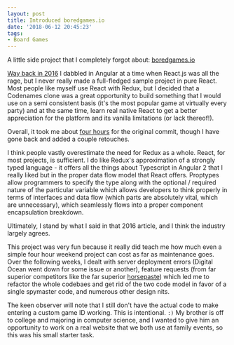 ```yaml
---
layout: post
title: Introduced boredgames.io
date: '2018-06-12 20:45:23'
tags:
- Board Games
---
```


A little side project that I completely forgot about: [boredgames.io](http://boredgames.io/)

[Way back in 2016](https://notablog.xyz/2016/06/26/piti.html) I dabbled in Angular at a time when React.js was all the rage, but I never really made a full-fledged sample project in pure React. Most people like myself use React with Redux, but I decided that a Codenames clone was a great opportunity to build something that I would use on a semi consistent basis (it's the most popular game at virtually every party) and at the same time, learn real native React to get a better appreciation for the platform and its vanilla limitations (or lack thereof!).

Overall, it took me about [four hours](https://github.com/hardlyHacking/spymaster) for the original commit, though I have gone back and added a couple retouches.

I think people vastly overestimate the need for Redux as a whole. React, for most projects, is sufficient. I do like Redux's approximation of a strongly typed language - it offers all the things about Typescript in Angular 2 that I really liked but in the proper data flow model that React offers. Proptypes allow programmers to specify the type along with the optional / required nature of the particular variable which allows developers to think properly in terms of interfaces and data flow (which parts are absolutely vital, which are unnecessary), which seamlessly flows into a proper component encapsulation breakdown.

Ultimately, I stand by what I said in that 2016 article, and I think the industry largely agrees.

This project was very fun because it really did teach me how much even a simple four hour weekend project can cost as far as maintenance goes. Over the following weeks, I dealt with server deployment errors (Digital Ocean went down for some issue or another), feature requests (from far superior competitors like the far superior [horsepaste](https://www.horsepaste.com/)) which led me to refactor the whole codebaes and get rid of the two code model in favor of a single spymaster code, and numerous other design nits.

The keen observer will note that I still don't have the actual code to make entering a custom game ID working. This is intentional. `:)` My brother is off to college and majoring in computer science, and I wanted to give him an opportunity to work on a real website that we both use at family events, so this was his small starter task.
